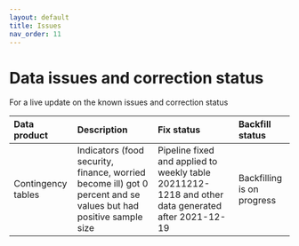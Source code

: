 ```yaml
---
layout: default
title: Issues
nav_order: 11
---
```


# Data issues and correction status
For a live update on the known issues and correction status

| Data product              | Description          |Fix status           |Backfill status |
|:-------------------|:---------------------|:---------------------|:---------------------|
| Contingency tables            | Indicators (food security, finance, worried become ill) got 0 percent and se values but had positive sample size        | Pipeline fixed and applied to weekly table 20211212-1218 and other data generated after 2021-12-19 | Backfilling is on progress           |